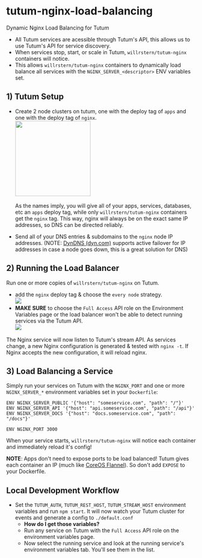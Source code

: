 # tutum-nginx-load-balancing
Dynamic Nginx Load Balancing for Tutum

- All Tutum services are acessible through Tutum's API, this allows us to use Tutum's API for service discovery.
- When services stop, start, or scale in Tutum, `willrstern/tutum-nginx` containers will notice.
- This allows `willrstern/tutum-nginx` containers to dynamically load balance all services with the `NGINX_SERVER_<descriptor>` ENV variables set.

## 1) Tutum Setup
- Create 2 node clusters on tutum, one with the deploy tag of `apps` and one with the deploy tag of `nginx`.
<br/><img src="https://farm1.staticflickr.com/628/23806789896_555c9f486b.jpg" style="width: 200px;" />
<br/><br/>As the names imply, you will give all of your apps, services, databases, etc an `apps` deploy tag, while only `willrstern/tutum-nginx` containers get the `nginx` tag.  This way, nginx will always be on the exact same IP addresses, so DNS can be directed reliably.

- Send all of your DNS entries & subdomains to the `nginx` node IP addresses.
(NOTE: [DynDNS (dyn.com)](http://dyn.com) supports active failover for IP addresses in case a node goes down, this is a great solution for DNS)

## 2) Running the Load Balancer
Run one or more copies of `willrstern/tutum-nginx` on Tutum.
- add the `nginx` deploy tag & choose the `every node` strategy.<br/>![](https://farm6.staticflickr.com/5691/23724570952_99cc571d7e_z.jpg)
- __MAKE SURE__ to choose the `Full Access` API role on the Environment Variables page or the load balancer won't be able to detect running services via the Tutum API.<br/>![](https://farm6.staticflickr.com/5659/23806877596_fccba186d5_z.jpg)

The Nginx service will now listen to Tutum's stream API.  As services change, a new Nginx configuration is generated & tested with `nginx -t`.  If Nginx accepts the new configuration, it will reload nginx.


## 3) Load Balancing a Service
Simply run your services on Tutum with the `NGINX_PORT` and one or more `NGINX_SERVER_*` environment variables set in your `Dockerfile`:
```
ENV NGINX_SERVER_PUBLIC '{"host": "someservice.com", "path": "/"}'
ENV NGINX_SERVER_API '{"host": "api.someservice.com", "path": "/api"}'
ENV NGINX_SERVER_DOCS '{"host": "docs.someservice.com", "path": "/docs"}'

ENV NGINX_PORT 3000
```

When your service starts, `willrstern/tutum-nginx` will notice each container and immediately reload it's config!

__NOTE__: Apps don't need to expose ports to be load balanced!  Tutum gives each container an IP (much like [CoreOS Flannel](https://github.com/coreos/flannel)).  So don't add `EXPOSE` to your Dockerfile.

## Local Development Workflow
- Set the `TUTUM_AUTH`, `TUTUM_REST_HOST`, `TUTUM_STREAM_HOST` environment variables and run `npm start`.  It will now watch your Tutum cluster for events and generate a config to `./default.conf`
  - __How do I get those variables?__ 
  - Run any service on Tutum with the `Full Access` API role on the environment variables page.
  - Now select the running service and look at the running service's environment variables tab.  You'll see them in the list.

